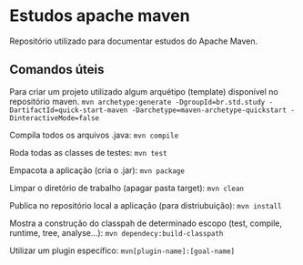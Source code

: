 # Estudos apache maven
Repositório utilizado para documentar estudos do Apache Maven.

## Comandos úteis
Para criar um projeto utilizado algum arquétipo (template) disponível no repositório maven. 
``` mvn archetype:generate -DgroupId=br.std.study -DartifactId=quick-start-maven -Darchetype=maven-archetype-quickstart -DinteractiveMode=false ```

Compila todos os arquivos .java:
``` mvn compile ```

Roda todas as classes de testes:
``` mvn test ```

Empacota a aplicação (cria o .jar):
``` mvn package ```

Limpar o diretório de trabalho  (apagar pasta target):
``` mvn clean ```

Publica no repositório local a aplicação (para distriubuição):
``` mvn install ```

Mostra a construção do classpah de determinado escopo (test, compile, runtime, tree, analyse...):
``` mvn dependecy:build-classpath ```

Utilizar um plugin específico:
``` mvn[plugin-name]:[goal-name] ```

